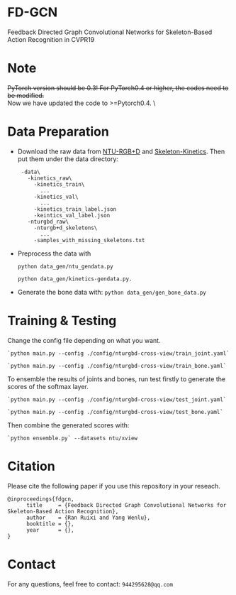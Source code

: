 # FD-GCN

Feedback Directed Graph Convolutional Networks for Skeleton-Based Action Recognition in CVPR19

# Note

~~PyTorch version should be 0.3! For PyTorch0.4 or higher, the codes need to be modified.~~ \
Now we have updated the code to >=Pytorch0.4. \

# Data Preparation

- Download the raw data from [NTU-RGB+D](https://github.com/shahroudy/NTURGB-D) and [Skeleton-Kinetics](https://github.com/yysijie/st-gcn). Then put them under the data directory:

       -data\
         -kinetics_raw\
           -kinetics_train\
             ...
           -kinetics_val\
             ...
           -kinetics_train_label.json
           -keintics_val_label.json
         -nturgbd_raw\
           -nturgb+d_skeletons\
             ...
           -samples_with_missing_skeletons.txt

[https://github.com/shahroudy/NTURGB-D]: NTU-RGB+D
[https://github.com/yysijie/st-gcn]: Skeleton-Kinetics

- Preprocess the data with

  `python data_gen/ntu_gendata.py`

  `python data_gen/kinetics-gendata.py.`

- Generate the bone data with:
  `python data_gen/gen_bone_data.py`

# Training & Testing

Change the config file depending on what you want.

    `python main.py --config ./config/nturgbd-cross-view/train_joint.yaml`

    `python main.py --config ./config/nturgbd-cross-view/train_bone.yaml`

To ensemble the results of joints and bones, run test firstly to generate the scores of the softmax layer.

    `python main.py --config ./config/nturgbd-cross-view/test_joint.yaml`

    `python main.py --config ./config/nturgbd-cross-view/test_bone.yaml`

Then combine the generated scores with:

    `python ensemble.py` --datasets ntu/xview

# Citation

Please cite the following paper if you use this repository in your reseach.

    @inproceedings{fdgcn,
          title     = {Feedback Directed Graph Convolutional Networks for Skeleton-Based Action Recognition},
          author    = {Ran Ruixi and Yang Wenlu},
          booktitle = {},
          year      = {},
    }

# Contact

For any questions, feel free to contact: `944295628@qq.com`
